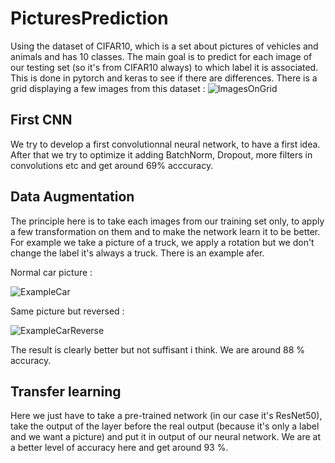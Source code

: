 # PicturesPrediction

Using the dataset of CIFAR10, which is a set about pictures of vehicles and animals and has 10 classes. The main goal is to predict for each image of our testing set (so it's from CIFAR10 always) to which label it is associated. This is done in pytorch and keras to see if there are differences. 
There is a grid displaying a few images from this dataset : 
![ImagesOnGrid](https://user-images.githubusercontent.com/74551760/217904265-cbaa25e3-7c4d-4913-ba2a-4c4c7c4c773f.PNG)

## First CNN
We try to develop a first convolutionnal neural network, to have a first idea.
After that we try to optimize it adding BatchNorm, Dropout, more filters in convolutions etc and get around 69% acccuracy. 

## Data Augmentation 
The principle here is to take each images from our training set only, to apply a few transformation on them and to make the network learn it to be better. 
For example we take a picture of a truck, we apply a rotation but we don't change the label it's always a truck. There is an example afer. 

Normal car picture : 

![ExampleCar](https://user-images.githubusercontent.com/74551760/217904748-2a50f67a-1216-46d2-8bed-9f93611146f8.png)

Same picture but reversed : 

![ExampleCarReverse](https://user-images.githubusercontent.com/74551760/217904757-0e8e9404-6424-4370-8f8e-aa693860dc68.png)

The result is clearly better but not suffisant i think. We are around 88 % accuracy. 

## Transfer learning 
Here we just have to take a pre-trained network (in our case it's ResNet50), take the output of the layer before the real output (because it's only a label and we want a picture) and put it in output of our neural network. We are at a better level of accuracy here and get around 93 %. 
